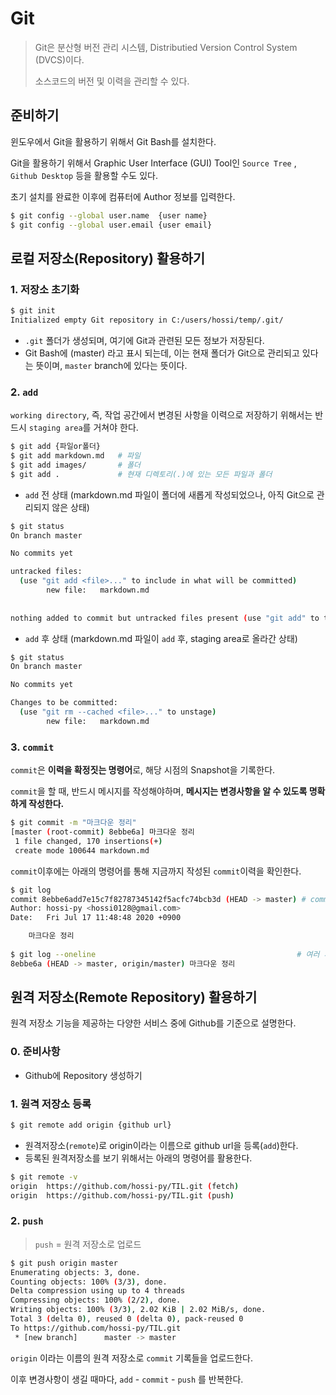 # Git

> Git은 분산형 버전 관리 시스템, Distributied Version Control System (DVCS)이다.
>
> 소스코드의 버전 및 이력을 관리할 수 있다.



## 준비하기

윈도우에서 Git을 활용하기 위해서 Git Bash를 설치한다.

Git을 활용하기 위해서 Graphic User Interface (GUI) Tool인 `Source Tree` , `Github Desktop` 등을 활용할 수도 있다.

초기 설치를 완료한 이후에 컴퓨터에 Author 정보를 입력한다.

```bash
$ git config --global user.name  {user name}
$ git config --global user.email {user email}
```



## 로컬 저장소(Repository) 활용하기

### 1. 저장소 초기화

```bash
$ git init
Initialized empty Git repository in C:/users/hossi/temp/.git/
```

* `.git` 폴더가 생성되며, 여기에 Git과 관련된 모든 정보가 저장된다.
* Git Bash에 (master) 라고 표시 되는데, 이는 현재 폴더가 Git으로 관리되고 있다는 뜻이며, `master` branch에 있다는 뜻이다.



### 2. `add`

`working directory`, 즉, 작업 공간에서 변경된 사항을 이력으로 저장하기 위해서는 반드시 `staging area`를 거쳐야 한다.

```bash
$ git add {파일or폴더}
$ git add markdown.md	# 파일
$ git add images/		# 폴더
$ git add .				# 현재 디렉토리(.)에 있는 모든 파일과 폴더
```



- `add` 전 상태 (markdown.md 파일이 폴더에 새롭게 작성되었으나, 아직 Git으로 관리되지 않은 상태)

```bash
$ git status
On branch master

No commits yet

untracked files:
  (use "git add <file>..." to include in what will be committed)
        new file:   markdown.md
        
    
nothing added to commit but untracked files present (use "git add" to track)
```



- `add` 후 상태 (markdown.md 파일이 `add` 후, staging area로 올라간 상태)

```bash
$ git status
On branch master

No commits yet

Changes to be committed:
  (use "git rm --cached <file>..." to unstage)
        new file:   markdown.md
```



### 3. `commit`

`commit`은 **이력을 확정짓는 명령어**로, 해당 시점의 Snapshot을 기록한다.

`commit`을 할 때, 반드시 메시지를 작성해야하며, **메시지는 변경사항을 알 수 있도록 명확하게 작성한다.**

```bash
$ git commit -m "마크다운 정리"
[master (root-commit) 8ebbe6a] 마크다운 정리
 1 file changed, 170 insertions(+)
 create mode 100644 markdown.md
```

`commit`이후에는 아래의 명령어를 통해 지금까지 작성된 `commit`이력을 확인한다.

```bash
$ git log
commit 8ebbe6add7e15c7f82787345142f5acfc74bcb3d (HEAD -> master) # commit의 hash 값 (중복되지 않음)
Author: hossi-py <hossi0128@gmail.com>
Date:   Fri Jul 17 11:48:48 2020 +0900

	마크다운 정리
	
$ git log --oneline												# 여러 개의 commit을 한 줄에 보기
8ebbe6a (HEAD -> master, origin/master) 마크다운 정리
```



## 원격 저장소(Remote Repository) 활용하기

원격 저장소 기능을 제공하는 다양한 서비스 중에 Github를 기준으로 설명한다.



### 0. 준비사항

- Github에 Repository 생성하기



### 1. 원격 저장소 등록

```bash
$ git remote add origin {github url}
```

- 원격저장소(`remote`)로 origin이라는 이름으로 github url을 등록(`add`)한다.
- 등록된 원격저장소를 보기 위해서는 아래의 명령어를 활용한다.

```bash
$ git remote -v
origin  https://github.com/hossi-py/TIL.git (fetch)
origin  https://github.com/hossi-py/TIL.git (push)
```



### 2. `push` 

> `push` = 원격 저장소로 업로드

```bash
$ git push origin master
Enumerating objects: 3, done.
Counting objects: 100% (3/3), done.
Delta compression using up to 4 threads
Compressing objects: 100% (2/2), done.
Writing objects: 100% (3/3), 2.02 KiB | 2.02 MiB/s, done.
Total 3 (delta 0), reused 0 (delta 0), pack-reused 0
To https://github.com/hossi-py/TIL.git
 * [new branch]      master -> master
```

`origin` 이라는 이름의 원격 저장소로 `commit` 기록들을 업로드한다.

이후 변경사항이 생길 때마다, `add` - `commit` - `push` 를 반복한다.